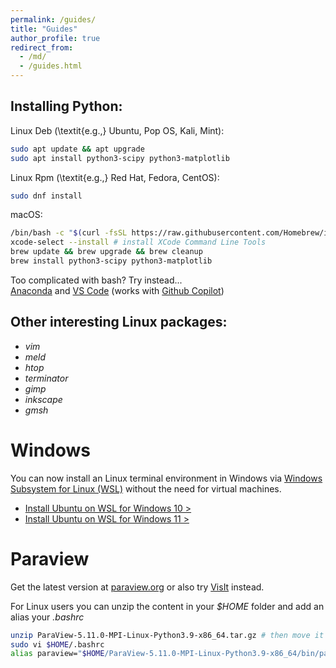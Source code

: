 ```yaml
---
permalink: /guides/
title: "Guides"
author_profile: true
redirect_from: 
  - /md/
  - /guides.html
---
```


Installing Python:
----

Linux Deb (\textit{e.g.,} Ubuntu, Pop OS, Kali, Mint):
```bash
sudo apt update && apt upgrade
sudo apt install python3-scipy python3-matplotlib
```

Linux Rpm (\textit{e.g.,} Red Hat, Fedora, CentOS):
```bash
sudo dnf install
```

macOS:
```bash
/bin/bash -c "$(curl -fsSL https://raw.githubusercontent.com/Homebrew/install/HEAD/install.sh)" # install brew
xcode-select --install # install XCode Command Line Tools
brew update && brew upgrade && brew cleanup
brew install python3-scipy python3-matplotlib 
```

Too complicated with bash? Try instead...   
[Anaconda](https://anaconda.com/products/distribution) and [VS Code](https://code.visualstudio.com}{code.visualstudio.com) (works with [Github Copilot](https://github.com/features/copilot))

Other interesting Linux packages:
----
- _vim_
- _meld_
- _htop_
- _terminator_
- _gimp_
- _inkscape_
- _gmsh_

Windows
=====
You can now install an Linux terminal environment in Windows via [Windows Subsystem for Linux (WSL)](https://learn.microsoft.com/en-us/windows/wsl/install) without the need for virtual machines.
- [Install Ubuntu on WSL for Windows 10 >](https://ubuntu.com/tutorials/install-ubuntu-on-wsl2-on-windows-10#1-overview)
- [Install Ubuntu on WSL for Windows 11 >](https://ubuntu.com/tutorials/install-ubuntu-on-wsl2-on-windows-11-with-gui-support#1-overview)



Paraview
=====
Get the latest version at [paraview.org](https://www.paraview.org/download) or also try [VisIt](https://visit-dav.github.io/visit-website/index.html) instead. 

For Linux users you can unzip the content in your *$HOME* folder and add an alias your *.bashrc*
```bash
unzip ParaView-5.11.0-MPI-Linux-Python3.9-x86_64.tar.gz # then move it to your $HOME
sudo vi $HOME/.bashrc
alias paraview="$HOME/ParaView-5.11.0-MPI-Linux-Python3.9-x86_64/bin/paraview"
```


